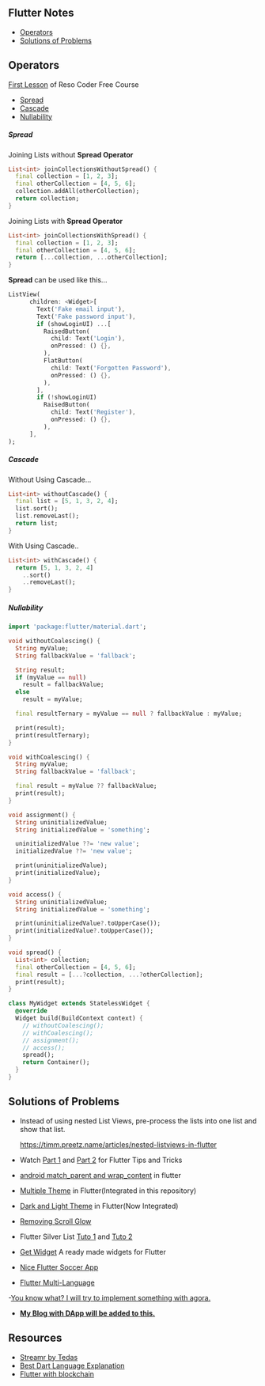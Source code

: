 ## Flutter Notes

- [ Operators](#operators)
- [Solutions of Problems](#solutionofproblems)



## Operators

[First Lesson](https://resocoder.com/email_courses/rtworkrayukepso/) of Reso Coder Free Course

- [Spread](#spread)
- [Cascade](#cascade)
- [Nullability](#nullability)

##### Spread

Joining Lists without **Spread Operator**

```dart
List<int> joinCollectionsWithoutSpread() {
  final collection = [1, 2, 3];
  final otherCollection = [4, 5, 6];
  collection.addAll(otherCollection);
  return collection;
}
```

Joining Lists with **Spread Operator**

```dart
List<int> joinCollectionsWithSpread() {
  final collection = [1, 2, 3];
  final otherCollection = [4, 5, 6];
  return [...collection, ...otherCollection];
}
```

**Spread** can be used like this...

```dart
ListView(
      children: <Widget>[
        Text('Fake email input'),
        Text('Fake password input'),
        if (showLoginUI) ...[
          RaisedButton(
            child: Text('Login'),
            onPressed: () {},
          ),
          FlatButton(
            child: Text('Forgotten Password'),
            onPressed: () {},
          ),
        ],
        if (!showLoginUI)
          RaisedButton(
            child: Text('Register'),
            onPressed: () {},
          ),
      ],
);
```

##### Cascade

Without Using Cascade...

```dart
List<int> withoutCascade() {
  final list = [5, 1, 3, 2, 4];
  list.sort();
  list.removeLast();
  return list;
}
```

With Using Cascade..

```dart
List<int> withCascade() {
  return [5, 1, 3, 2, 4]
    ..sort()
    ..removeLast();
}
```

##### Nullability

```dart
import 'package:flutter/material.dart';

void withoutCoalescing() {
  String myValue;
  String fallbackValue = 'fallback';

  String result;
  if (myValue == null)
    result = fallbackValue;
  else
    result = myValue;

  final resultTernary = myValue == null ? fallbackValue : myValue;

  print(result);
  print(resultTernary);
}

void withCoalescing() {
  String myValue;
  String fallbackValue = 'fallback';

  final result = myValue ?? fallbackValue;
  print(result);
}

void assignment() {
  String uninitializedValue;
  String initializedValue = 'something';

  uninitializedValue ??= 'new value';
  initializedValue ??= 'new value';

  print(uninitializedValue);
  print(initializedValue);
}

void access() {
  String uninitializedValue;
  String initializedValue = 'something';

  print(uninitializedValue?.toUpperCase());
  print(initializedValue?.toUpperCase());
}

void spread() {
  List<int> collection;
  final otherCollection = [4, 5, 6];
  final result = [...?collection, ...?otherCollection];
  print(result);
}

class MyWidget extends StatelessWidget {
  @override
  Widget build(BuildContext context) {
    // withoutCoalescing();
    // withCoalescing();
    // assignment();
    // access();
    spread();
    return Container();
  }
}
```



## Solutions of Problems

- Instead of using nested List Views, pre-process the lists into one list and show that list.

  https://timm.preetz.name/articles/nested-listviews-in-flutter

- Watch [Part 1](https://blog.codemagic.io/flutter-tutorial-flutter-layout-system/) and [Part 2](https://blog.codemagic.io/flutter-tutorial-part-2) for Flutter Tips and Tricks

- [android match_parent and wrap_content](https://stackoverflow.com/questions/42257668/the-equivalent-of-wrap-content-and-match-parent-in-flutter) in flutter

- [Multiple Theme](https://www.filledstacks.com/post/multiple-themes-in-flutter-dark-and-light-theme-flutter-stacked/) in Flutter(Integrated in this repository)

- [Dark and Light Theme](https://github.com/FilledStacks/stacked/tree/master/packages/stacked_themes/example/lib/ui/dark_light) in Flutter(Now Integrated)

- [Removing Scroll Glow](https://stackoverflow.com/a/51119796/5869913)

- Flutter Silver List [Tuto 1](https://www.woolha.com/tutorials/flutter-customscrollview-with-slivers-examples) and [Tuto 2](https://androidmonks.com/sliverappbar-flutter/)

- [Get Widget](https://www.getwidget.dev/) A ready made widgets for Flutter

- [Nice Flutter Soccer App](https://doctorcodetutorial.blogspot.com/2020/09/make-football-scoreboard-app-with.html)

- [Flutter Multi-Language](https://medium.com/flutter-community/multi-language-support-in-flutter-a12de708f833)

-[You know what? I will try to implement something with agora.](https://www.youtube.com/watch?v=wpa3Ium0yAc)

- [**My Blog with DApp will be added to this.**]()

## Resources
- [Streamr by Tedas](https://www.youtube.com/watch?v=wpa3Ium0yAc)
- [Best Dart Language Explanation](https://www.youtube.com/watch?v=F3JuuYuOUK4)
- [Flutter with blockchain]()

